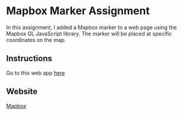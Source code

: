 # Mapbox Marker Assignment

In this assignment, I added a Mapbox marker to a web page using the Mapbox GL JavaScript library. The marker will be placed at specific coordinates on the map.

## Instructions

Go to this web app [here](https://arizonasolid-lunarvictor.codio.io/student_code/index.html)

## Website

[Mapbox](https://www.mapbox.com/)
